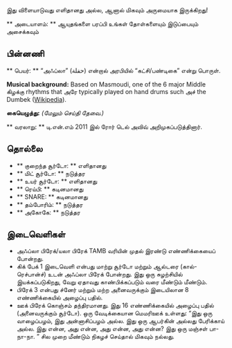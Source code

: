 இது விளையாடுவது எளிதானது அல்ல, ஆனால் மிகவும் அருமையாக இருக்கிறது!

** அடையாளம்: ** ஆயுதங்களை பரப்பி உங்கள் தோள்களையும் இடுப்பையும் அசைக்கவும்

## பின்னணி

** பெயர்: ** “அஃப்லா” (حفلة) என்றால் அரபியில் “கட்சி/பண்டிகை” என்று பொருள்.

**Musical background:** Based on Masmoudi, one of the 6 major Middle கிழக்கு
rhythms that அரே typically played on hand drums such அச் the Dumbek
([Wikipedia](https://en.wikipedia.org/wiki/Dumbek_rhythms)).

**கையெழுத்து:** *(மேலும் செய்தி தேவை.)*

** வரலாறு: ** டி.என்.எம் 2011 இல் ரோர் டெல் அவிவ் அறிமுகப்படுத்தினார்.

## தொல்லை

* ** குறைந்த சூர்டோ: ** எளிதானது
* ** மிட் சூர்டோ: ** நடுத்தர
* ** உயர் சூர்டோ: ** எளிதானது
* ** ரெய்பி: ** கடினமானது
* ** SNARE: ** கடினமானது
* ** தம்போரிம்: ** நடுத்தர
* ** அகோகே: ** நடுத்தர

## இடைவெளிகள்

* அஃப்லா பிரேக்/யலா பிரேக் TAMB வரியின் முதல் இரண்டு எண்ணிக்கையைப் போன்றது.
* கிக் பேக் 1 இடைவெளி என்பது மாற்று சூர்டோ மற்றும் ஆல்டரை (கால்-ரெச்பான்ச்) உடன்
  அஃப்லா பிரேக் போன்றது. இது ஒரு சுழற்சியில் இயக்கப்படுகிறது, வேறு ஏதாவது
  காண்பிக்கப்படும் வரை மீண்டும் மீண்டும்.
* பிரேக் 3 என்பது ச்னேர் மற்றும் மற்ற அனைவருக்கும் இடையிலான 8 எண்ணிக்கையில்
  அழைப்பு பதில்.
* ஊக் பிரேக் கொஞ்சம் தந்திரமானது. இது 16 எண்ணிக்கையில் அழைப்பு பதில்
  (அனைவருக்கும் சூர்டோ). ஒரு வேடிக்கையான மெமரிஊக் உள்ளது: “இது ஒரு வாழைப்பழம்,
  இது அன்னாசிப்பழம் அல்ல. இது ஒரு ஆபர்கின் அல்லது பேரிக்காய் அல்ல. இது என்ன, அது
  என்ன, அது என்ன, அது என்ன? இது ஒரு மஞ்சள் பா-நா-நா. ” சில முறை மீண்டும் நிகழச்
  செய்தால் மிகவும் நல்லது.
